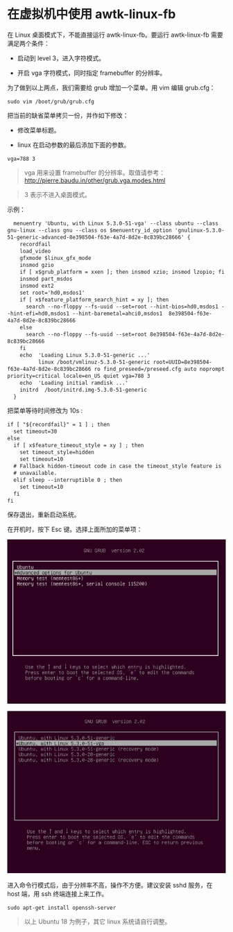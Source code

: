 
# 在虚拟机中使用 awtk-linux-fb

在 Linux 桌面模式下，不能直接运行 awtk-linux-fb。要运行 awtk-linux-fb 需要满足两个条件：

* 启动到 level 3，进入字符模式。

* 开启 vga 字符模式，同时指定 framebuffer 的分辨率。

为了做到以上两点，我们需要给 grub 增加一个菜单。用 vim 编辑 grub.cfg：

```
sudo vim /boot/grub/grub.cfg
```

把当前的缺省菜单拷贝一份，并作如下修改：

* 修改菜单标题。

* linux 在启动参数的最后添加下面的参数。

```
vga=788 3
```

> vga 用来设置 framebuffer 的分辨率。取值请参考：http://pierre.baudu.in/other/grub.vga.modes.html

> 3 表示不进入桌面模式。

示例：

```
  menuentry 'Ubuntu, with Linux 5.3.0-51-vga' --class ubuntu --class gnu-linux --class gnu --class os $menuentry_id_option 'gnulinux-5.3.0-51-generic-advanced-8e398504-f63e-4a7d-8d2e-8c839bc28666' {
    recordfail
    load_video
    gfxmode $linux_gfx_mode
    insmod gzio
    if [ x$grub_platform = xxen ]; then insmod xzio; insmod lzopio; fi
    insmod part_msdos
    insmod ext2
    set root='hd0,msdos1'
    if [ x$feature_platform_search_hint = xy ]; then
      search --no-floppy --fs-uuid --set=root --hint-bios=hd0,msdos1 --hint-efi=hd0,msdos1 --hint-baremetal=ahci0,msdos1  8e398504-f63e-4a7d-8d2e-8c839bc28666
    else
      search --no-floppy --fs-uuid --set=root 8e398504-f63e-4a7d-8d2e-8c839bc28666
    fi
    echo  'Loading Linux 5.3.0-51-generic ...'
          linux /boot/vmlinuz-5.3.0-51-generic root=UUID=8e398504-f63e-4a7d-8d2e-8c839bc28666 ro find_preseed=/preseed.cfg auto noprompt priority=critical locale=en_US quiet vga=788 3
    echo  'Loading initial ramdisk ...'
    initrd  /boot/initrd.img-5.3.0-51-generic
  }
```

把菜单等待时间修改为 10s :

```
if [ "${recordfail}" = 1 ] ; then
  set timeout=30
else
  if [ x$feature_timeout_style = xy ] ; then
    set timeout_style=hidden
    set timeout=10
  # Fallback hidden-timeout code in case the timeout_style feature is
  # unavailable.
  elif sleep --interruptible 0 ; then
    set timeout=10
  fi
fi
```

保存退出，重新启动系统。

在开机时，按下 Esc 键。选择上面所加的菜单项：

![](images/menu1.png)

![](images/menu2.png)

进入命令行模式后，由于分辨率不高，操作不方便。建议安装 sshd 服务，在 host 端，用 ssh 终端连接上来工作。

```
sudo apt-get install openssh-server
```

> 以上 Ubuntu 18 为例子，其它 linux 系统请自行调整。